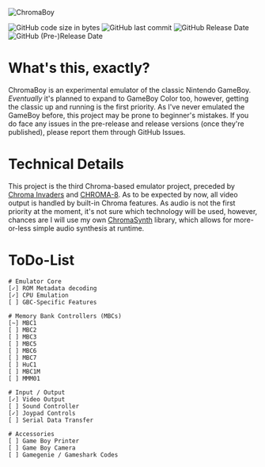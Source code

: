 ﻿![ChromaBoy](https://i.imgur.com/FpgsCER.png)

![GitHub code size in bytes](https://img.shields.io/github/languages/code-size/Hacktix/ChromaBoy)
![GitHub last commit](https://img.shields.io/github/last-commit/Hacktix/ChromaBoy)
![GitHub Release Date](https://img.shields.io/github/release-date/Hacktix/ChromaBoy?label=latest%20release)
![GitHub (Pre-)Release Date](https://img.shields.io/github/release-date-pre/Hacktix/ChromaBoy?label=latest%20pre-release)

# What's this, exactly?
ChromaBoy is an experimental emulator of the classic Nintendo GameBoy. *Eventually* it's planned to expand to GameBoy Color too, however, getting the classic up and running is the first priority. As I've never emulated the GameBoy before, this project may be prone to beginner's mistakes. If you do face any issues in the pre-release and release versions (once they're published), please report them through GitHub Issues.

# Technical Details
This project is the third Chroma-based emulator project, preceded by [Chroma Invaders](https://github.com/Hacktix/Chroma-Invaders) and [CHROMA-8](https://github.com/Hacktix/CHROMA-8). As to be expected by now, all video output is handled by built-in Chroma features. As audio is not the first priority at the moment, it's not sure which technology will be used, however, chances are I will use my own [ChromaSynth](https://github.com/Hacktix/ChromaSynth) library, which allows for more-or-less simple audio synthesis at runtime.

# ToDo-List
```
# Emulator Core
[✓] ROM Metadata decoding
[✓] CPU Emulation
[ ] GBC-Specific Features

# Memory Bank Controllers (MBCs)
[~] MBC1
[ ] MBC2
[ ] MBC3
[ ] MBC5
[ ] MBC6
[ ] MBC7
[ ] HuC1
[ ] MBC1M
[ ] MMM01

# Input / Output
[✓] Video Output
[ ] Sound Controller
[✓] Joypad Controls
[ ] Serial Data Transfer

# Accessories
[ ] Game Boy Printer
[ ] Game Boy Camera
[ ] Gamegenie / Gameshark Codes
```